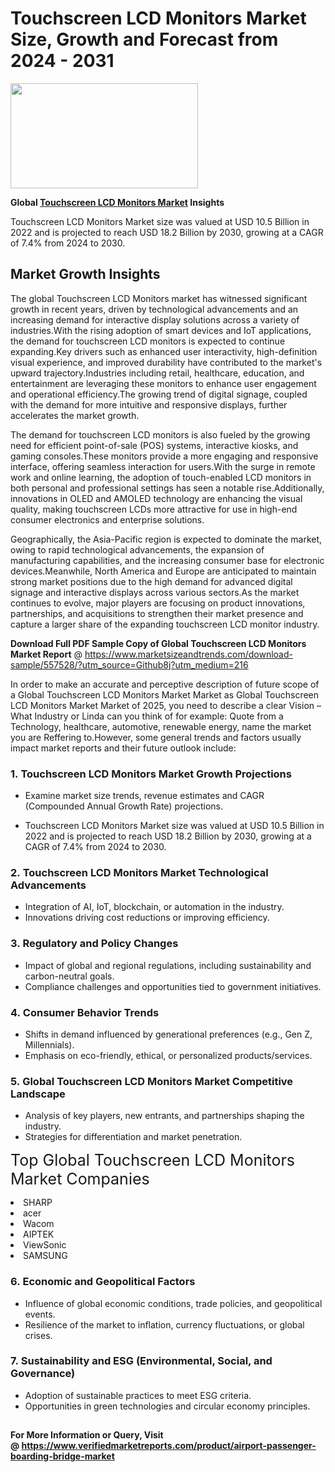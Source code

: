 <H1>Touchscreen LCD Monitors Market Size, Growth and Forecast from 2024 - 2031</H1><img class="aligncenter size-medium wp-image-584254" src="https://thirdeyenews.in/wp-content/uploads/2024/09/Global-Market-Research-300x168.jpeg" alt="" width="300" height="168" /><p><strong>Global&nbsp;<a href="https://www.marketsizeandtrends.com/download-sample/557528/?utm_source=Github8j?utm_medium=216">Touchscreen LCD Monitors Market</a> Insights</strong></p><p>Touchscreen LCD Monitors Market size was valued at USD 10.5 Billion in 2022 and is projected to reach USD 18.2 Billion by 2030, growing at a CAGR of 7.4% from 2024 to 2030.</p><p><h2>Market Growth Insights</h2> The global Touchscreen LCD Monitors market has witnessed significant growth in recent years, driven by technological advancements and an increasing demand for interactive display solutions across a variety of industries.With the rising adoption of smart devices and IoT applications, the demand for touchscreen LCD monitors is expected to continue expanding.Key drivers such as enhanced user interactivity, high-definition visual experience, and improved durability have contributed to the market's upward trajectory.Industries including retail, healthcare, education, and entertainment are leveraging these monitors to enhance user engagement and operational efficiency.The growing trend of digital signage, coupled with the demand for more intuitive and responsive displays, further accelerates the market growth. <p>The demand for touchscreen LCD monitors is also fueled by the growing need for efficient point-of-sale (POS) systems, interactive kiosks, and gaming consoles.These monitors provide a more engaging and responsive interface, offering seamless interaction for users.With the surge in remote work and online learning, the adoption of touch-enabled LCD monitors in both personal and professional settings has seen a notable rise.Additionally, innovations in OLED and AMOLED technology are enhancing the visual quality, making touchscreen LCDs more attractive for use in high-end consumer electronics and enterprise solutions.</p> <p>Geographically, the Asia-Pacific region is expected to dominate the market, owing to rapid technological advancements, the expansion of manufacturing capabilities, and the increasing consumer base for electronic devices.Meanwhile, North America and Europe are anticipated to maintain strong market positions due to the high demand for advanced digital signage and interactive displays across various sectors.As the market continues to evolve, major players are focusing on product innovations, partnerships, and acquisitions to strengthen their market presence and capture a larger share of the expanding touchscreen LCD monitor industry.</p> </p><p><span class=""><strong>Download Full PDF Sample Copy of Global Touchscreen LCD Monitors Market Report</strong> @ <a href="https://www.marketsizeandtrends.com/download-sample/557528/?utm_source=Github8j?utm_medium=216" target="_blank">https://www.marketsizeandtrends.com/download-sample/557528/?utm_source=Github8j?utm_medium=216</a></span></p><p>In order to make an accurate and perceptive description of future scope of a Global&nbsp;Touchscreen LCD Monitors Market Market as Global&nbsp;Touchscreen LCD Monitors Market Market of 2025, you need to describe a clear Vision &ndash; What Industry or Linda can you think of for example: Quote from a Technology, healthcare, automotive, renewable energy, name the market you are Reffering to.However, some general trends and factors usually impact market reports and their future outlook include:</p><h3>1.&nbsp;<strong>Touchscreen LCD Monitors Market Growth Projections</strong></h3><ul><li>Examine market size trends, revenue estimates and CAGR (Compounded Annual Growth Rate) projections.</li><li><p>Touchscreen LCD Monitors Market size was valued at USD 10.5 Billion in 2022 and is projected to reach USD 18.2 Billion by 2030, growing at a CAGR of 7.4% from 2024 to 2030.</p></li></ul><h3>2.&nbsp;<strong>Touchscreen LCD Monitors Market Technological Advancements</strong></h3><ul><li>Integration of AI, IoT, blockchain, or automation in the industry.</li><li>Innovations driving cost reductions or improving efficiency.</li></ul><h3>3.&nbsp;<strong>Regulatory and Policy Changes</strong></h3><ul><li>Impact of global and regional regulations, including sustainability and carbon-neutral goals.</li><li>Compliance challenges and opportunities tied to government initiatives.</li></ul><h3>4.&nbsp;<strong>Consumer Behavior Trends</strong></h3><ul><li>Shifts in demand influenced by generational preferences (e.g., Gen Z, Millennials).</li><li>Emphasis on eco-friendly, ethical, or personalized products/services.</li></ul><h3>5.&nbsp;<strong>Global Touchscreen LCD Monitors Market Competitive Landscape</strong></h3><ul><li>Analysis of key players, new entrants, and partnerships shaping the industry.</li><li>Strategies for differentiation and market penetration.</li></ul><p data-pm-slice="1 1 []"><span style="color: inherit; font-family: inherit; font-size: 25px;">Top Global Touchscreen LCD Monitors Market Companies</span></p><div class="" data-test-id=""><p><li>SHARP</li><li> acer</li><li> Wacom</li><li> AIPTEK</li><li> ViewSonic</li><li> SAMSUNG</li></p></div><h3>6.&nbsp;<strong>Economic and Geopolitical Factors</strong></h3><ul><li>Influence of global economic conditions, trade policies, and geopolitical events.</li><li>Resilience of the market to inflation, currency fluctuations, or global crises.</li></ul><h3>7.&nbsp;<strong>Sustainability and ESG (Environmental, Social, and Governance)</strong></h3><ul><li>Adoption of sustainable practices to meet ESG criteria.</li><li>Opportunities in green technologies and circular economy principles.</li></ul><h2><strong style="font-size: 14px;">For More Information or Query, Visit @&nbsp;</strong><a style="background-color: #ffffff; font-size: 14px;" href="https://www.marketsizeandtrends.com/report/touchscreen-lcd-monitors-market/" target="_blank">https://www.verifiedmarketreports.com/product/airport-passenger-boarding-bridge-market</a></h2>